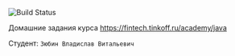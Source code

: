 ![Build Status](https://github.com/Vlad1kavkaz/Tinkoff-Tasks/actions/workflows/build.yml/badge.svg)

Домашние задания курса https://fintech.tinkoff.ru/academy/java

Студент: `Зюбин Владислав Витальевич`
